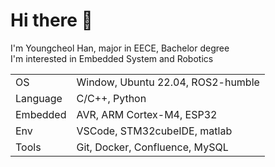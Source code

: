 # Hi there 👋
I'm Youngcheol Han, major in EECE, Bachelor degree\
I'm interested in Embedded System and Robotics

|||
|:---|:---|
| OS | Window, Ubuntu 22.04, ROS2-humble |
| Language | C/C++, Python |
| Embedded | AVR, ARM Cortex-M4, ESP32 |
| Env | VSCode, STM32cubeIDE, matlab |
| Tools | Git, Docker, Confluence, MySQL |

